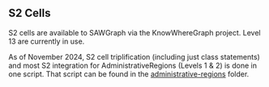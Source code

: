 ## S2 Cells

S2 cells are available to SAWGraph via the KnowWhereGraph project.
Level 13 are currently in use.

As of November 2024, S2 cell triplification (including just class statements) and most S2 integration for AdministrativeRegions (Levels 1 & 2) is done in one script. That script can be found in the [administrative-regions](/datasets/administrative-regions) folder.
